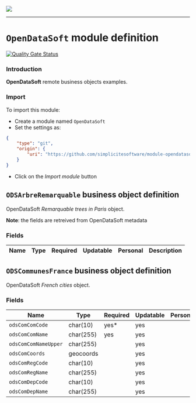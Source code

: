<!--
 ___ _            _ _    _ _    __
/ __(_)_ __  _ __| (_)__(_) |_ /_/
\__ \ | '  \| '_ \ | / _| |  _/ -_)
|___/_|_|_|_| .__/_|_\__|_|\__\___|
            |_| 
-->
![](https://docs.simplicite.io//logos/logo250.png)
* * *

`OpenDataSoft` module definition
================================

[![Quality Gate Status](https://sonarcloud.io/api/project_badges/measure?project=simplicite-modules-OpenDataSoft&metric=alert_status)](https://sonarcloud.io/dashboard?id=simplicite-modules-OpenDataSoft)

### Introduction

**OpenDataSoft** remote business objects examples.

### Import

To import this module:

- Create a module named `OpenDataSoft`
- Set the settings as:

```json
{
	"type": "git",
	"origin": {
		"uri": "https://github.com/simplicitesoftware/module-opendatasoft.git"
	}
}
```

- Click on the _Import module_ button

`ODSArbreRemarquable` business object definition
------------------------------------------------

OpenDataSoft _Remarquable trees in Paris_ object.

**Note**: the fields are retreived from OpenDataSoft metadata

### Fields

| Name                                                         | Type                                     | Required | Updatable | Personal | Description                                                                      |
|--------------------------------------------------------------|------------------------------------------|----------|-----------|----------|----------------------------------------------------------------------------------|

`ODSCommunesFrance` business object definition
----------------------------------------------

OpenDataSoft _French cities_ object.

### Fields

| Name                                                         | Type                                     | Required | Updatable | Personal | Description                                                                      |
|--------------------------------------------------------------|------------------------------------------|----------|-----------|----------|----------------------------------------------------------------------------------|
| `odsComComCode`                                              | char(10)                                 | yes*     | yes       |          | -                                                                                |
| `odsComComName`                                              | char(255)                                | yes      | yes       |          | -                                                                                |
| `odsComComNameUpper`                                         | char(255)                                |          | yes       |          | -                                                                                |
| `odsComCoords`                                               | geocoords                                |          | yes       |          | -                                                                                |
| `odsComRegCode`                                              | char(10)                                 |          | yes       |          | -                                                                                |
| `odsComRegName`                                              | char(255)                                |          | yes       |          | -                                                                                |
| `odsComDepCode`                                              | char(10)                                 |          | yes       |          | -                                                                                |
| `odsComDepName`                                              | char(255)                                |          | yes       |          | -                                                                                |

